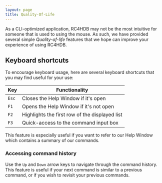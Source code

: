 ```yaml
---
layout: page
title: Quality-Of-Life
---
```

As a CLI-optimized application, RC4HDB may not be the most intuitive for someone that is used to using the mouse. As
such, we have provided several simple *Quality-of-life* features that we hope can improve your experience of using RC4HDB.

## Keyboard shortcuts

To encourage keyboard usage, here are several keyboard shortcuts that you may find useful for your use:

Key | Functionality
----|------------------
`Esc`| Closes the Help Window if it's open
`F1` | Opens the Help Window if it's not open
`F2` | Highlights the first row of the displayed list
`F3` | Quick-access to the command input box

This feature is especially useful if you want to refer to our Help Window which contains a summary of our commands.

### Accessing command history

Use the `Up` and `Down` arrow keys to navigate through the command history. This feature
is useful if your next command is similar to a previous command, or if you wish to revisit
your previous commands.
